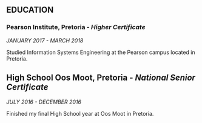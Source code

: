 ## EDUCATION

### **Pearson Institute**, Pretoria - *Higher Certificate*
*JANUARY 2017 - MARCH 2018*

Studied Information Systems Engineering at the Pearson campus located in Pretoria.

## **High School Oos Moot**, Pretoria - *National Senior Certificate*
*JULY 2016 - DECEMBER 2016*

Finished my final High School year at Oos Moot in Pretoria.
